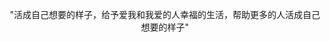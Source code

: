 ﻿---
title: 
date: 2019-06-19 20:24:30
---

<p align="center">"活成自己想要的样子，给予爱我和我爱的人幸福的生活，帮助更多的人活成自己想要的样子"</p>